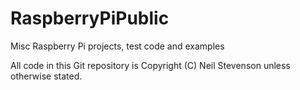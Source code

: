 # RaspberryPiPublic
Misc Raspberry Pi projects, test code and examples

All code in this Git repository is Copyright (C) Neil Stevenson unless otherwise stated.
